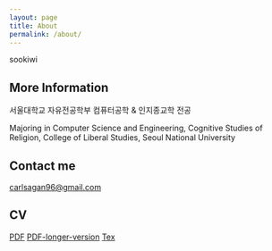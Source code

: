 ```yaml
---
layout: page
title: About
permalink: /about/
---
```


sookiwi

## More Information

서울대학교 자유전공학부
컴퓨터공학 & 인지종교학 전공

Majoring in Computer Science and Engineering, Cognitive Studies of Religion,
College of Liberal Studies, Seoul National University

## Contact me

[carlsagan96@gmail.com](mailto:carlsagan96@gmail.com)

## CV

[PDF](https://github.com/carlsagan21/cv/raw/master/sookim_cv_cse.pdf)
[PDF-longer-version](https://github.com/carlsagan21/cv/raw/master/sookim_cv_verbose.pdf)
[Tex](https://github.com/carlsagan21/cv)
